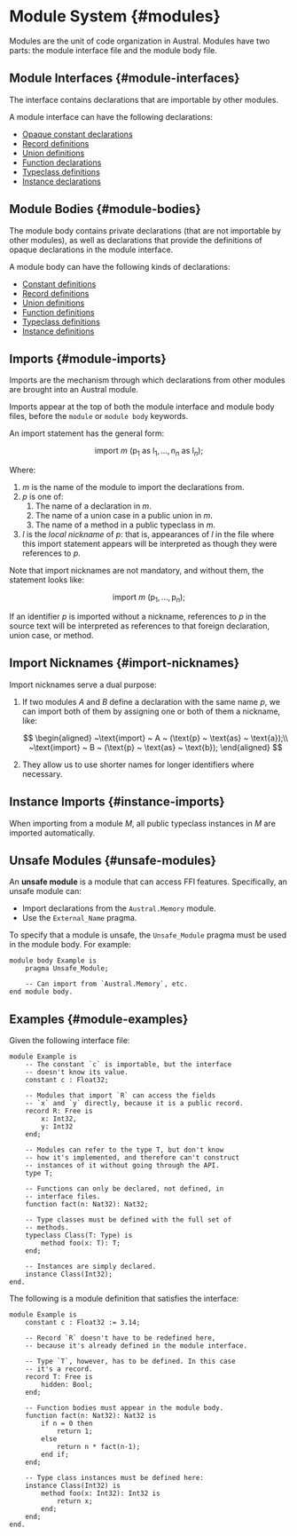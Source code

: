 # Module System {#modules}

Modules are the unit of code organization in Austral. Modules have two parts:
the module interface file and the module body file.

## Module Interfaces {#module-interfaces}

The interface contains declarations that are importable by other modules.

A module interface can have the following declarations:

- [Opaque constant declarations](/spec/declarations#opaque-constant)
- [Record definitions](/spec/declarations#record-definition)
- [Union definitions](/spec/declarations#union-definition)
- [Function declarations](/spec/declarations#function-declaration)
- [Typeclass definitions](/spec/declarations#typeclass-definition)
- [Instance declarations](/spec/declarations#instance-declaration)

## Module Bodies {#module-bodies}

The module body contains private declarations (that are not importable by other
modules), as well as declarations that provide the definitions of opaque
declarations in the module interface.

A module body can have the following kinds of declarations:

- [Constant definitions](/spec/declarations#constant-definition)
- [Record definitions](/spec/declarations#record-definition)
- [Union definitions](/spec/declarations#union-definition)
- [Function definitions](/spec/declarations#function-definition)
- [Typeclass definitions](/spec/declarations#typeclass-definition)
- [Instance definitions](/spec/declarations#instance-definitions)

## Imports {#module-imports}

Imports are the mechanism through which declarations from other modules are
brought into an Austral module.

Imports appear at the top of both the module interface and module body files,
before the `module` or `module body` keywords.

An import statement has the general form:

$$
\text{import} ~ m ~ (
\text{p}_1 ~ \text{as} ~ \text{l}_1,
\dots,
\text{n}_n ~ \text{as} ~ \text{l}_n
);
$$

Where:

1. $m$ is the name of the module to import the declarations from.
2. $p$ is one of:
   1. The name of a declaration in $m$.
   2. The name of a union case in a public union in $m$.
   3. The name of a method in a public typeclass in $m$.
3. $l$ is the _local nickname_ of $p$: that is, appearances of $l$ in the file
   where this import statement appears will be interpreted as though they were
   references to $p$.

Note that import nicknames are not mandatory, and without them, the statement
looks like:

$$
\text{import} ~ m ~ (
\text{p}_1,
\dots,
\text{p}_n
);
$$

If an identifier $p$ is imported without a nickname, references to $p$ in the
source text will be interpreted as references to that foreign declaration, union
case, or method.

## Import Nicknames {#import-nicknames}

Import nicknames serve a dual purpose:

1. If two modules $A$ and $B$ define a declaration with the same name $p$, we
   can import both of them by assigning one or both of them a nickname, like:

   $$
   \begin{aligned}
   ~\text{import} ~ A ~ (\text{p} ~ \text{as} ~ \text{a});\\
   ~\text{import} ~ B ~ (\text{p} ~ \text{as} ~ \text{b});
   \end{aligned}
   $$

2. They allow us to use shorter names for longer identifiers where necessary.

## Instance Imports {#instance-imports}

When importing from a module $M$, all public typeclass instances in $M$ are
imported automatically.

## Unsafe Modules {#unsafe-modules}

An **unsafe module** is a module that can access FFI features. Specifically, an
unsafe module can:

- Import declarations from the `Austral.Memory` module.
- Use the `External_Name` pragma.

To specify that a module is unsafe, the `Unsafe_Module` pragma must be used in
the module body. For example:

```austral
module body Example is
    pragma Unsafe_Module;

    -- Can import from `Austral.Memory`, etc.
end module body.
```

## Examples {#module-examples}

Given the following interface file:

```austral
module Example is
    -- The constant `c` is importable, but the interface
    -- doesn't know its value.
    constant c : Float32;

    -- Modules that import `R` can access the fields
    -- `x` and `y` directly, because it is a public record.
    record R: Free is
        x: Int32,
        y: Int32
    end;

    -- Modules can refer to the type T, but don't know
    -- how it's implemented, and therefore can't construct
    -- instances of it without going through the API.
    type T;

    -- Functions can only be declared, not defined, in
    -- interface files.
    function fact(n: Nat32): Nat32;

    -- Type classes must be defined with the full set of
    -- methods.
    typeclass Class(T: Type) is
        method foo(x: T): T;
    end;

    -- Instances are simply declared.
    instance Class(Int32);
end.
```

The following is a module definition that satisfies the interface:

```austral
module Example is
    constant c : Float32 := 3.14;

    -- Record `R` doesn't have to be redefined here,
    -- because it's already defined in the module interface.

    -- Type `T`, however, has to be defined. In this case
    -- it's a record.
    record T: Free is
        hidden: Bool;
    end;

    -- Function bodies must appear in the module body.
    function fact(n: Nat32): Nat32 is
        if n = 0 then
            return 1;
        else
            return n * fact(n-1);
        end if;
    end;

    -- Type class instances must be defined here:
    instance Class(Int32) is
        method foo(x: Int32): Int32 is
            return x;
        end;
    end;
end.
```
